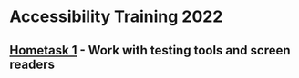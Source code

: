 # Accessibility Training 2022

## [Hometask 1](https://git.epam.com/Vera_Barysava/accessibility-training/-/wikis/%5BAccessibility-training%5D-Task-1---Accessibility-testing-tools) - Work with testing tools and screen readers




